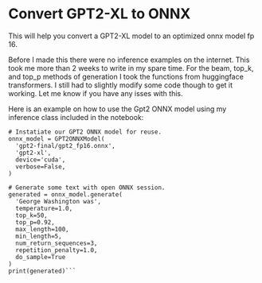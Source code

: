 # Convert GPT2-XL to ONNX
This will help you convert a GPT2-XL model to an optimized onnx model fp 16.

Before I made this there were no inference examples on the internet. This took me more than 2 weeks to write in my spare time. For the beam, top_k, and top_p methods of generation I took the functions from huggingface transformers. I still had to slightly modify some code though to get it working. Let me know if you have any isses with this.

Here is an example on how to use the Gpt2 ONNX model using my inference class included in the notebook:
```
# Instatiate our GPT2 ONNX model for reuse.
onnx_model = GPT2ONNXModel(
  'gpt2-final/gpt2_fp16.onnx', 
  'gpt2-xl', 
  device='cuda', 
  verbose=False,
)

# Generate some text with open ONNX session.
generated = onnx_model.generate(
  'George Washington was', 
  temperature=1.0, 
  top_k=50, 
  top_p=0.92,
  max_length=100,
  min_length=5,
  num_return_sequences=3,
  repetition_penalty=1.0,
  do_sample=True
)
print(generated)```
